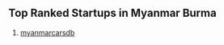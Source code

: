 ## Top Ranked Startups in Myanmar Burma

1. [myanmarcarsdb](http://www.startupranking.com/myanmarcarsdb)

